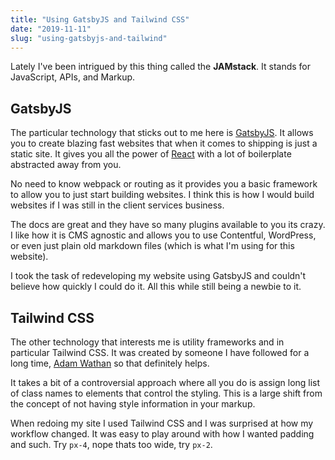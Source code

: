```yaml
---
title: "Using GatsbyJS and Tailwind CSS"
date: "2019-11-11"
slug: "using-gatsbyjs-and-tailwind"
---
```


Lately I've been intrigued by this thing called the <strong>JAMstack</strong>.
It stands for JavaScript, APIs, and Markup.

## GatsbyJS

The particular technology that sticks out to me here is
<a href="https://www.gatsbyjs.com/">GatsbyJS</a>. It allows you to create
blazing fast websites that when it comes to shipping is just a static site. It
gives you all the power of <a href="https://reactjs.org/">React</a> with a lot
of boilerplate abstracted away from you.

No need to know webpack or routing as it provides you a basic framework to allow
you to just start building websites. I think this is how I would build websites
if I was still in the client services business.

The docs are great and they have so many plugins available to you its crazy. I
like how it is CMS agnostic and allows you to use Contentful, WordPress, or even
just plain old markdown files (which is what I'm using for this website).

I took the task of redeveloping my website using GatsbyJS and couldn't believe
how quickly I could do it. All this while still being a newbie to it.

## Tailwind CSS

The other technology that interests me is utility frameworks and in particular
Tailwind CSS. It was created by someone I have followed for a long time,
<a href="https://twitter.com/adamwathan">Adam Wathan</a> so that definitely
helps.

It takes a bit of a controversial approach where all you do is assign long list
of class names to elements that control the styling. This is a large shift from
the concept of not having style information in your markup.

When redoing my site I used Tailwind CSS and I was surprised at how my workflow
changed. It was easy to play around with how I wanted padding and such. Try
`px-4`, nope thats too wide, try `px-2`.
